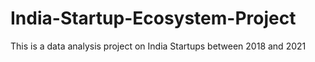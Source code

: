 # India-Startup-Ecosystem-Project
This is a data analysis project on India Startups between 2018 and 2021
